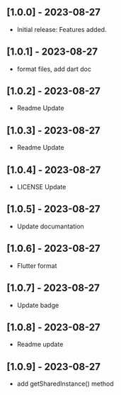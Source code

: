 ## [1.0.0] - 2023-08-27
- Initial release: Features added.

## [1.0.1] - 2023-08-27
- format files, add dart doc

## [1.0.2] - 2023-08-27
- Readme Update

## [1.0.3] - 2023-08-27
- Readme Update

## [1.0.4] - 2023-08-27
- LICENSE Update

## [1.0.5] - 2023-08-27
- Update documantation

## [1.0.6] - 2023-08-27
- Flutter format

## [1.0.7] - 2023-08-27
- Update badge 

## [1.0.8] - 2023-08-27
- Readme update

## [1.0.9] - 2023-08-27
- add getSharedInstance() method